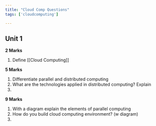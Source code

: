 ```yaml
---
title: "Cloud Comp Questions"
tags: ['cloudcomputing']

---
```


## Unit 1

**2 Marks**
1. Define [[Cloud Computing]]

**5 Marks**
1. Differentiate parallel and distributed computing
2.  What are the technologies applied in distributed computing? Explain
3.    
   
**9 Marks**
1. With a diagram explain the elements of parallel computing 
2. How do you build cloud computing environment? (w diagram)
3. 